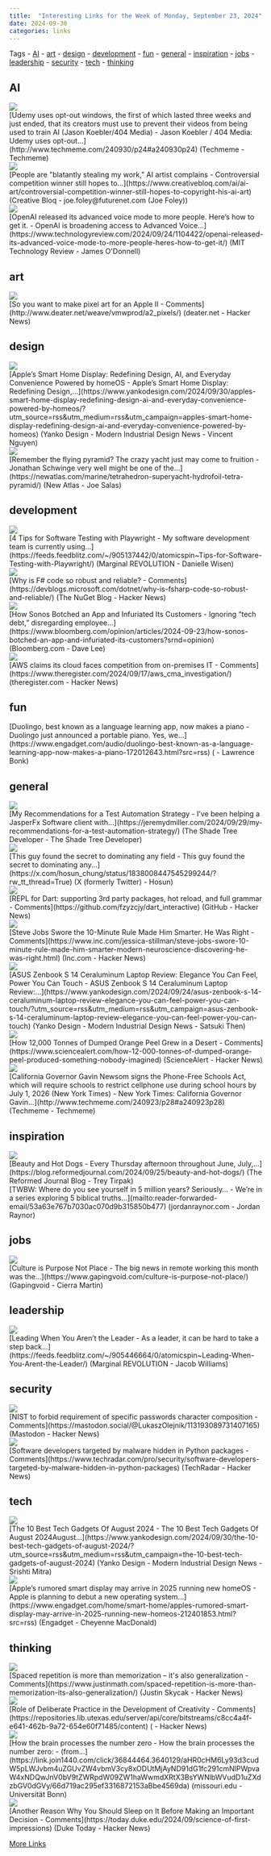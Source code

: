 ```yaml
---
title:  "Interesting Links for the Week of Monday, September 23, 2024"
date: 2024-09-30
categories: links
---
```


Tags  - [AI](#AI) - [art](#art) - [design](#design) - [development](#development) - [fun](#fun) - [general](#general) - [inspiration](#inspiration) - [jobs](#jobs) - [leadership](#leadership) - [security](#security) - [tech](#tech) - [thinking](#thinking)


## AI
<div class="link-content"><img src='http://www.techmeme.com/240930/i24.jpg' class="link-image"/>
<div class="link-text" markdown="1">
  [Udemy uses opt-out windows, the first of which lasted three weeks and just ended, that its creators must use to prevent their videos from being used to train AI (Jason Koebler/404 Media) -   Jason Koebler / 404 Media: Udemy uses opt-out...](http://www.techmeme.com/240930/p24#a240930p24) (Techmeme - Techmeme)
</div>
</div>
<div class="link-content"><img src='https://cdn.mos.cms.futurecdn.net/z68jgeV7JFKXGiu8B5jAuZ.jpg' class="link-image"/>
<div class="link-text" markdown="1">
  [People are "blatantly stealing my work," AI artist complains - Controversial competition winner still hopes to...](https://www.creativebloq.com/ai/ai-art/controversial-competition-winner-still-hopes-to-copyright-his-ai-art) (Creative Bloq - joe.foley@futurenet.com (Joe Foley))
</div>
</div>
<div class="link-content"><img src='https://wp.technologyreview.com/wp-content/uploads/2020/01/20130408-ftweekendmag-mit-0030-final-w0-1.jpg?w=32?crop=0px,33px,1272px,716px&w=32px' class="link-image"/>
<div class="link-text" markdown="1">
  [OpenAI released its advanced voice mode to more people. Here’s how to get it. - OpenAI is broadening access to Advanced Voice...](https://www.technologyreview.com/2024/09/24/1104422/openai-released-its-advanced-voice-mode-to-more-people-heres-how-to-get-it/) (MIT Technology Review - James O'Donnell)
</div>
</div>

## art
<div class="link-content"><img src='https://news.ycombinator.com/favicon.ico' class="link-image"/>
<div class="link-text" markdown="1">
  [So you want to make pixel art for an Apple II - Comments](http://www.deater.net/weave/vmwprod/a2_pixels/) (deater.net - Hacker News)
</div>
</div>

## design
<div class="link-content"><img src='https://www.yankodesign.com/images/design_news/2024/09/apples-smart-home-display-redefining-design-ai-and-everyday-convenience-powered-by-homeos/apple-homeaccessory-concept.jpg' class="link-image"/>
<div class="link-text" markdown="1">
  [Apple’s Smart Home Display: Redefining Design, AI, and Everyday Convenience Powered by homeOS - Apple’s Smart Home Display: Redefining Design,...](https://www.yankodesign.com/2024/09/30/apples-smart-home-display-redefining-design-ai-and-everyday-convenience-powered-by-homeos/?utm_source=rss&utm_medium=rss&utm_campaign=apples-smart-home-display-redefining-design-ai-and-everyday-convenience-powered-by-homeos) (Yanko Design - Modern Industrial Design News - Vincent Nguyen)
</div>
</div>
<div class="link-content"><img src='https://newatlas.com/apple-touch-icon.png' class="link-image"/>
<div class="link-text" markdown="1">
  [Remember the flying pyramid? The crazy yacht just may come to fruition - Jonathan Schwinge very well might be one of the...](https://newatlas.com/marine/tetrahedron-superyacht-hydrofoil-tetra-pyramid/) (New Atlas - Joe Salas)
</div>
</div>

## development
<div class="link-content"><img src='https://spin.atomicobject.com/wp-content/uploads/playwright-logo.jpg' class="link-image"/>
<div class="link-text" markdown="1">
  [4 Tips for Software Testing with Playwright - My software development team is currently using...](https://feeds.feedblitz.com/~/905137442/0/atomicspin~Tips-for-Software-Testing-with-Playwright/) (Marginal REVOLUTION - Danielle Wisen)
</div>
</div>
<div class="link-content"><img src='https://news.ycombinator.com/favicon.ico' class="link-image"/>
<div class="link-text" markdown="1">
  [Why is F# code so robust and reliable? - Comments](https://devblogs.microsoft.com/dotnet/why-is-fsharp-code-so-robust-and-reliable/) (The NuGet Blog - Hacker News)
</div>
</div>
<div class="link-content"><img src='https://assets.bwbx.io/images/users/iqjWHBFdfxIU/i_pxaYduOU_Y/v1/1200x800.jpg' class="link-image"/>
<div class="link-text" markdown="1">
  [How Sonos Botched an App and Infuriated Its Customers - Ignoring “tech debt,” disregarding employee...](https://www.bloomberg.com/opinion/articles/2024-09-23/how-sonos-botched-an-app-and-infuriated-its-customers?srnd=opinion) (Bloomberg.com - Dave Lee)
</div>
</div>
<div class="link-content"><img src='https://news.ycombinator.com/favicon.ico' class="link-image"/>
<div class="link-text" markdown="1">
  [AWS claims its cloud faces competition from on-premises IT - Comments](https://www.theregister.com/2024/09/17/aws_cma_investigation/) (theregister.com - Hacker News)
</div>
</div>

## fun
<div class="link-content"><div class="link-text" markdown="1">
  [Duolingo, best known as a language learning app, now makes a piano - Duolingo just announced a portable piano. Yes, we...](https://www.engadget.com/audio/duolingo-best-known-as-a-language-learning-app-now-makes-a-piano-172012643.html?src=rss) ( - Lawrence Bonk)
</div>
</div>

## general
<div class="link-content"><img src='https://jeremydmiller.com/wp-content/uploads/2023/07/jasperfx-logo-final-orange-bg.jpg' class="link-image"/>
<div class="link-text" markdown="1">
  [My Recommendations for a Test Automation Strategy - I’ve been helping a JasperFx Software client with...](https://jeremydmiller.com/2024/09/29/my-recommendations-for-a-test-automation-strategy/) (The Shade Tree Developer - The Shade Tree Developer)
</div>
</div>
<div class="link-content"><img src='https://pbs.twimg.com/profile_images/1772371944358158336/DEd-Ty6U.jpg' class="link-image"/>
<div class="link-text" markdown="1">
  [This guy found the secret to dominating any field - This guy found the secret to dominating any...](https://x.com/hosun_chung/status/1838008447545299244/?rw_tt_thread=True) (X (formerly Twitter) - Hosun)
</div>
</div>
<div class="link-content"><img src='https://news.ycombinator.com/favicon.ico' class="link-image"/>
<div class="link-text" markdown="1">
  [REPL for Dart: supporting 3rd party packages, hot reload, and full grammar - Comments](https://github.com/fzyzcjy/dart_interactive) (GitHub - Hacker News)
</div>
</div>
<div class="link-content"><img src='https://news.ycombinator.com/favicon.ico' class="link-image"/>
<div class="link-text" markdown="1">
  [Steve Jobs Swore the 10-Minute Rule Made Him Smarter. He Was Right - Comments](https://www.inc.com/jessica-stillman/steve-jobs-swore-10-minute-rule-made-him-smarter-modern-neuroscience-discovering-he-was-right.html) (Inc.com - Hacker News)
</div>
</div>
<div class="link-content"><img src='https://www.yankodesign.com/images/design_news/2015/06/home/oppermann_fullwidth.jpg' class="link-image"/>
<div class="link-text" markdown="1">
  [ASUS Zenbook S 14 Ceraluminum Laptop Review: Elegance You Can Feel, Power You Can Touch - ASUS Zenbook S 14 Ceraluminum Laptop Review:...](https://www.yankodesign.com/2024/09/24/asus-zenbook-s-14-ceraluminum-laptop-review-elegance-you-can-feel-power-you-can-touch/?utm_source=rss&utm_medium=rss&utm_campaign=asus-zenbook-s-14-ceraluminum-laptop-review-elegance-you-can-feel-power-you-can-touch) (Yanko Design - Modern Industrial Design News - Satsuki Then)
</div>
</div>
<div class="link-content"><img src='https://news.ycombinator.com/favicon.ico' class="link-image"/>
<div class="link-text" markdown="1">
  [How 12,000 Tonnes of Dumped Orange Peel Grew in a Desert - Comments](https://www.sciencealert.com/how-12-000-tonnes-of-dumped-orange-peel-produced-something-nobody-imagined) (ScienceAlert - Hacker News)
</div>
</div>
<div class="link-content"><img src='http://www.techmeme.com/240923/i28.jpg' class="link-image"/>
<div class="link-text" markdown="1">
  [California Governor Gavin Newsom signs the Phone-Free Schools Act, which will require schools to restrict cellphone use during school hours by July 1, 2026 (New York Times) -   New York Times: California Governor Gavin...](http://www.techmeme.com/240923/p28#a240923p28) (Techmeme - Techmeme)
</div>
</div>

## inspiration
<div class="link-content"><img src='https://s3.amazonaws.com/assets.reformedjournal.com/wp-content/uploads/sites/2/2024/09/24215346/hotdogs.jpg' class="link-image"/>
<div class="link-text" markdown="1">
  [Beauty and Hot Dogs - Every Thursday afternoon throughout June, July,...](https://blog.reformedjournal.com/2024/09/25/beauty-and-hot-dogs/) (The Reformed Journal Blog - Trey Tirpak)
</div>
</div>
<div class="link-content"><div class="link-text" markdown="1">
  [TWBW: Where do you see yourself in 5 million years? Seriously… - We’re in a series exploring 5 biblical truths...](mailto:reader-forwarded-email/53a63e767b7030ac070d9b315850b477) (jordanraynor.com - Jordan Raynor)
</div>
</div>

## jobs
<div class="link-content"><img src='https://www.gapingvoid.com/content/uploads/2024/09/culture-is-mindset-not-a-memo-social.jpg' class="link-image"/>
<div class="link-text" markdown="1">
  [Culture is Purpose Not Place - The big news in remote working this month was the...](https://www.gapingvoid.com/culture-is-purpose-not-place/) (Gapingvoid - Cierra Martin)
</div>
</div>

## leadership
<div class="link-content"><img src='https://spin.atomicobject.com/wp-content/uploads/JDP-AO2023-605-scaled.jpg' class="link-image"/>
<div class="link-text" markdown="1">
  [Leading When You Aren’t the Leader - As a leader, it can be hard to take a step back...](https://feeds.feedblitz.com/~/905446664/0/atomicspin~Leading-When-You-Arent-the-Leader/) (Marginal REVOLUTION - Jacob Williams)
</div>
</div>

## security
<div class="link-content"><img src='https://news.ycombinator.com/favicon.ico' class="link-image"/>
<div class="link-text" markdown="1">
  [NIST to forbid requirement of specific passwords character composition - Comments](https://mastodon.social/@LukaszOlejnik/113193089731407165) (Mastodon - Hacker News)
</div>
</div>
<div class="link-content"><img src='https://news.ycombinator.com/favicon.ico' class="link-image"/>
<div class="link-text" markdown="1">
  [Software developers targeted by malware hidden in Python packages - Comments](https://www.techradar.com/pro/security/software-developers-targeted-by-malware-hidden-in-python-packages) (TechRadar - Hacker News)
</div>
</div>

## tech
<div class="link-content"><img src='https://www.yankodesign.com/images/design_news/2024/09/best-tech-designs-of-august/10_best_tech_gadgets_august_yanko_design_hero.jpg' class="link-image"/>
<div class="link-text" markdown="1">
  [The 10 Best Tech Gadgets Of August 2024 - The 10 Best Tech Gadgets Of August 2024August...](https://www.yankodesign.com/2024/09/30/the-10-best-tech-gadgets-of-august-2024/?utm_source=rss&utm_medium=rss&utm_campaign=the-10-best-tech-gadgets-of-august-2024) (Yanko Design - Modern Industrial Design News - Srishti Mitra)
</div>
</div>
<div class="link-content"><img src='https://s.yimg.com/ny/api/res/1.2/d_.8yrAF8AIdoslPE4fl_Q--/YXBwaWQ9aGlnaGxhbmRlcjt3PTEyMDA7aD03Njc7Y2Y9d2VicA--/https://s.yimg.com/os/creatr-uploaded-images/2024-09/087781f0-7ea8-11ef-9ff6-6f99f31bf0ce' class="link-image"/>
<div class="link-text" markdown="1">
  [Apple’s rumored smart display may arrive in 2025 running new homeOS - Apple is planning to debut a new operating system...](https://www.engadget.com/home/smart-home/apples-rumored-smart-display-may-arrive-in-2025-running-new-homeos-212401853.html?src=rss) (Engadget - Cheyenne MacDonald)
</div>
</div>

## thinking
<div class="link-content"><img src='https://news.ycombinator.com/favicon.ico' class="link-image"/>
<div class="link-text" markdown="1">
  [Spaced repetition is more than memorization – it's also generalization - Comments](https://www.justinmath.com/spaced-repetition-is-more-than-memorization-its-also-generalization/) (Justin Skycak - Hacker News)
</div>
</div>
<div class="link-content"><img src='https://news.ycombinator.com/favicon.ico' class="link-image"/>
<div class="link-text" markdown="1">
  [Role of Deliberate Practice in the Development of Creativity - Comments](https://repositories.lib.utexas.edu/server/api/core/bitstreams/c8cc4a4f-e641-462b-9a72-654e60f71485/content) ( - Hacker News)
</div>
</div>
<div class="link-content"><img src='https://www.uni-bonn.de/logo.png' class="link-image"/>
<div class="link-text" markdown="1">
  [How the brain processes the number zero - How the brain processes the number zero: - (from...](https://link.join1440.com/click/36844464.3640129/aHR0cHM6Ly93d3cudW5pLWJvbm4uZGUvZW4vbmV3cy8xODUtMjAyND91dG1fc291cmNlPWpvaW4xNDQwJnV0bV9tZWRpdW09ZW1haWwmdXRtX3BsYWNlbWVudD1uZXdzbGV0dGVy/66d719ac295ef3316872153aBbe4569da) (missouri.edu - Universität Bonn)
</div>
</div>
<div class="link-content"><img src='https://news.ycombinator.com/favicon.ico' class="link-image"/>
<div class="link-text" markdown="1">
  [Another Reason Why You Should Sleep on It Before Making an Important Decision - Comments](https://today.duke.edu/2024/09/science-of-first-impressions) (Duke Today - Hacker News)
</div>
</div>



[More Links](/links)
